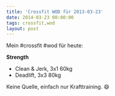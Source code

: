 ```yaml
---
title: 'Crossfit WOD für 2013-03-23'
date: 2014-03-23 00:00:00 
tags: crossfit,wod
layout: post
---
```

Mein #crossfit #wod für heute:

**Strength**

* Clean & Jerk, 3x1 60kg
* Deadlift, 3x3 80kg

Keine Quelle, einfach nur Krafttraining. :smile:
